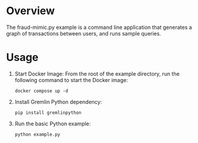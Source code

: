 # Overview

The fraud-mimic.py example is a command line application
that generates a graph of transactions between users, and runs sample queries.

# Usage
1. Start Docker Image:
   From the root of the example directory, run the following command to start the Docker image:
   ```shell
   docker compose up -d
   ```

2. Install Gremlin Python dependency:
   ```shell
   pip install gremlinpython
   ```

3. Run the basic Python example:
   ```shell
   python example.py
   ```